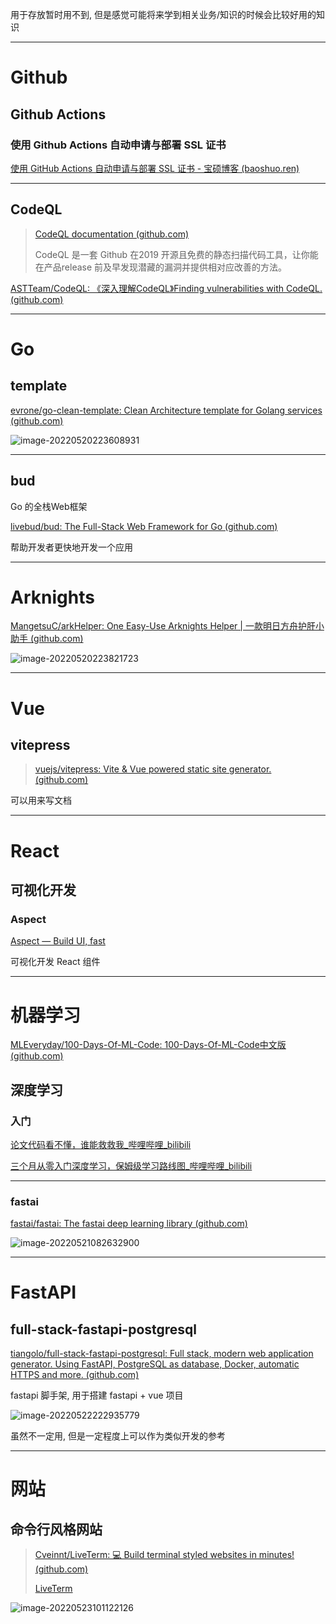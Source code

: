 用于存放暂时用不到, 但是感觉可能将来学到相关业务/知识的时候会比较好用的知识

---

# Github

## Github Actions

### 使用 Github Actions 自动申请与部署 SSL 证书

[使用 GitHub Actions 自动申请与部署 SSL 证书 - 宝硕博客 (baoshuo.ren)](https://blog.baoshuo.ren/post/actions-ssl-cert/)

---

## CodeQL

> [CodeQL documentation (github.com)](https://codeql.github.com/docs/)
>
> CodeQL 是一套 Github 在2019 开源且免费的静态扫描代码工具，让你能在产品release 前及早发现潜藏的漏洞并提供相对应改善的方法。

[ASTTeam/CodeQL: 《深入理解CodeQL》Finding vulnerabilities with CodeQL. (github.com)](https://github.com/ASTTeam/CodeQL)

---

# Go

## template

[evrone/go-clean-template: Clean Architecture template for Golang services (github.com)](https://github.com/evrone/go-clean-template)

![image-20220520223608931](http://cdn.ayusummer233.top/img/202205202236173.png)

---

## bud

Go 的全栈Web框架

[livebud/bud: The Full-Stack Web Framework for Go (github.com)](https://github.com/livebud/bud)

帮助开发者更快地开发一个应用

---

# Arknights

[MangetsuC/arkHelper: One Easy-Use Arknights Helper | 一款明日方舟护肝小助手 (github.com)](https://github.com/MangetsuC/arkHelper)

![image-20220520223821723](http://cdn.ayusummer233.top/img/202205202238930.png)

---

# Vue

## vitepress

> [vuejs/vitepress: Vite & Vue powered static site generator. (github.com)](https://github.com/vuejs/vitepress)

可以用来写文档

---

# React

## 可视化开发

### Aspect

[Aspect — Build UI, fast](https://aspect.app/project/-N2iDTapq75beVKDkVb2)

可视化开发 React 组件

---

# 机器学习

[MLEveryday/100-Days-Of-ML-Code: 100-Days-Of-ML-Code中文版 (github.com)](https://github.com/MLEveryday/100-Days-Of-ML-Code)



## 深度学习

### 入门

[论文代码看不懂，谁能救救我_哔哩哔哩_bilibili](https://www.bilibili.com/video/BV1nu411C7Bb?spm_id_from=333.851.b_7265636f6d6d656e64.2)

[三个月从零入门深度学习，保姆级学习路线图_哔哩哔哩_bilibili](https://www.bilibili.com/video/BV1yg411K72z/?spm_id_from=333.788.b_7265636f5f6c697374.2)

---

### fastai

[fastai/fastai: The fastai deep learning library (github.com)](https://github.com/fastai/fastai)

![image-20220521082632900](http://cdn.ayusummer233.top/img/202205210826235.png)

---

# FastAPI

## full-stack-fastapi-postgresql

[tiangolo/full-stack-fastapi-postgresql: Full stack, modern web application generator. Using FastAPI, PostgreSQL as database, Docker, automatic HTTPS and more. (github.com)](https://github.com/tiangolo/full-stack-fastapi-postgresql)

fastapi 脚手架, 用于搭建 fastapi + vue 项目

![image-20220522222935779](http://cdn.ayusummer233.top/img/202205222229376.png)

虽然不一定用, 但是一定程度上可以作为类似开发的参考

---

# 网站

## 命令行风格网站

> [Cveinnt/LiveTerm: 💻 Build terminal styled websites in minutes! (github.com)](https://github.com/Cveinnt/LiveTerm)
>
> [LiveTerm](https://liveterm.vercel.app/)

![image-20220523101122126](http://cdn.ayusummer233.top/img/202205231011393.png)

